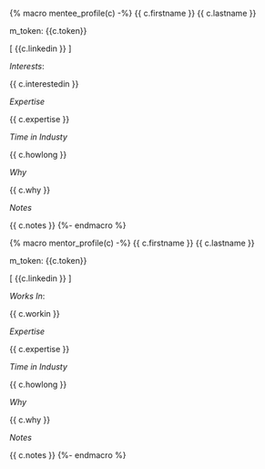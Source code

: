 {% macro mentee_profile(c) -%}
{{ c.firstname }} {{ c.lastname }}

m_token: {{c.token}}

[ {{c.linkedin }} ]

*Interests*:

{{ c.interestedin }}

*Expertise*

{{ c.expertise }}

*Time in Industy*

{{ c.howlong }}

*Why*

{{ c.why }}

*Notes*

{{ c.notes }}
{%- endmacro %}


{% macro mentor_profile(c) -%}
{{ c.firstname }} {{ c.lastname }}

m_token: {{c.token}}

[ {{c.linkedin }} ]

*Works In*:

{{ c.workin }}

*Expertise*

{{ c.expertise }}

*Time in Industy*

{{ c.howlong }}

*Why*

{{ c.why }}

*Notes*

{{ c.notes }}
{%- endmacro %}

